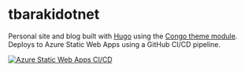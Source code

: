 # tbarakidotnet

Personal site and blog built with [Hugo](https://gohugo.io) using the [Congo theme module](https://jpanther.github.io/congo/). Deploys to Azure Static Web Apps using a GitHub CI/CD pipeline.

[![Azure Static Web Apps CI/CD](https://github.com/tbaraki/tbarakidotnet/actions/workflows/azure-static-web-apps-orange-pebble-0e8398a10.yml/badge.svg?branch=main)](https://github.com/tbaraki/tbarakidotnet/actions/workflows/azure-static-web-apps-orange-pebble-0e8398a10.yml)

